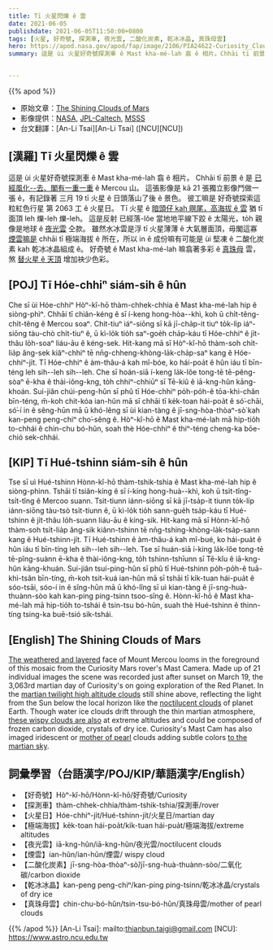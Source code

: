 ```yaml
---
title: Tī 火星閃爍 ê 雲
date: 2021-06-05
publishdate: 2021-06-05T11:50:00+0800
tags: [火星, 好奇號, 探測車, 夜光雲, 二酸化炭素, 乾冰冰晶, 真珠母雲]
hero: https://apod.nasa.gov/apod/fap/image/2106/PIA24622-Curiosity_Clouds_Mont_Mercou.jpg
summary: 這是 ùi 火星好奇號探測車 ê Mast kha-mé-lah 翕 ê 相片。Chhāi tī 前景 ê 是 已經風化--去 kah 有一重一重 ê Mercou 山。


---
```


{{% apod %}}

- 原始文章：[The Shining Clouds of Mars](https://apod.nasa.gov/apod/ap210605.html)
- 影像提供：[NASA](http://www.nasa.gov/), [JPL-Caltech](http://www.jpl.nasa.gov/), [MSSS](http://www.msss.com/)
- 台文翻譯：[An-Li Tsai][An-Li Tsai] ([NCU][NCU])

## [漢羅] Tī 火星閃爍 ê 雲

這是 ùi 火星好奇號探測車 ê Mast kha-mé-lah 翕 ê 相片。
Chhāi tī 前景 ê 是 [已經風化--去、閣有一重一重][The weathered and layered t] ê Mercou 山。
這張影像是 kā 21 張獨立影像鬥做一張 ê，有記錄著 三月 19 tī 火星 ê 日頭落山了後 ê 景色。
彼工嘛是 好奇號探索這粒紅色行星 第 2063 工 ê 火星日。
Tī 火星 ê [暗頭仔 kah 暝尾，高海拔 ê 雲][martian twilight high altitude clouds] 猶 tī 面頂 leh 爍-leh 爍-leh。
這是反射 已經落-lǒe 當地地平線下跤 ê 太陽光，to̍h 親像是地球 ê [夜光雲][noctilucent clouds] 仝款。
雖然水冰雲是浮 tī 火星薄薄 ê 大氣層面頂，毋閣這寡 [煙雲嘛是][these wispy clouds are also] chhāi tī 極端海拔 ê 所在，所以 in ê 成份嘛有可能是 ùi 堅凍 ê 二酸化炭素 kah 乾冰冰晶組成 ê。
好奇號 ê Mast kha-mé-lah 嘛翕著多彩 ê [真珠母][mother of pearl] 雲，煞 [替火星 ê 天頂][to the martian sky] 增加袂少色彩。

## [POJ] Tī Hóe-chhiⁿ siám-sih ê hûn

Che sī ùi Hóe-chhiⁿ Hòⁿ-kî-hō thàm-chhek-chhia ê Mast kha-mé-lah hip ê siòng-phìⁿ.
Chhāi tī chiân-kéng ê sī í-keng hong-hòa--khì, koh ū chi̍t-têng-chi̍t-têng ê Mercou soaⁿ.
Chit-tiuⁿ iáⁿ-siōng sī kā jī-cha̍p-it tiuⁿ to̍k-li̍p iáⁿ-siōng tàu-chò chi̍t-tiuⁿ ê, ū kì-lo̍k tio̍h saⁿ-goe̍h cha̍p-káu tī Hóe-chhiⁿ ê ji̍t-thâu lo̍h-soaⁿ liáu-āu ê kéng-sek.
Hit-kang mā sī Hòⁿ-kî-hō thàm-soh chi̍t-lia̍p âng-sek kiâⁿ-chhiⁿ tē nn̄g-chheng-khòng-la̍k-cha̍p-saⁿ kang ê Hóe-chhiⁿ-ji̍t.
Tī Hóe-chhiⁿ ê àm-thâu-á kah mî-bóe, ko hái-poa̍t ê hûn iáu tī bīn-téng leh sih--leh sih--leh.
Che sī hoán-siā í-keng la̍k-lǒe tong-tē tē-pêng-sòaⁿ ē-kha ê thài-iông-kng, to̍h chhiⁿ-chhiūⁿ sī Tē-kiû ê iā-kng-hûn kāng-khoán.
Sui-jiân chúi-peng-hûn sī phû tī Hóe-chhiⁿ po̍h-po̍h-ê tōa-khì-chân bīn-téng, m̄-koh chit-kóa ian-hûn mā sī chhāi tī ke̍k-toan hái-poa̍t ê só͘-chāi, só͘-í in ê sêng-hūn mā ū khó-lêng sī ùi kian-tàng ê jī-sng-hòa-thòaⁿ-sò͘ kah kan-peng peng-chiⁿ cho͘-sêng ê.
Hòⁿ-kî-hō ê Mast kha-mé-lah mā hip-tio̍h to-chhái ê chin-chu bó-hûn, soah thè Hóe-chhiⁿ ê thiⁿ-téng cheng-ka bōe-chió sek-chhái.

## [KIP] Tī Hué-tshinn siám-sih ê hûn

Tse sī uì Hué-tshinn Hònn-kî-hō thàm-tshik-tshia ê Mast kha-mé-lah hip ê siòng-phìnn.
Tshāi tī tsiân-kíng ê sī í-king hong-huà--khì, koh ū tsi̍t-tîng-tsi̍t-tîng ê Mercoo suann.
Tsit-tiunn iánn-siōng sī kā jī-tsa̍p-it tiunn to̍k-li̍p iánn-siōng tàu-tsò tsi̍t-tiunn ê, ū kì-lo̍k tio̍h sann-gue̍h tsa̍p-káu tī Hué-tshinn ê ji̍t-thâu lo̍h-suann liáu-āu ê kíng-sik.
Hit-kang mā sī Hònn-kî-hō thàm-soh tsi̍t-lia̍p âng-sik kiânn-tshinn tē nn̄g-tshing-khòng-la̍k-tsa̍p-sann kang ê Hué-tshinn-ji̍t.
Tī Hué-tshinn ê àm-thâu-á kah mî-bué, ko hái-pua̍t ê hûn iáu tī bīn-tíng leh sih--leh sih--leh.
Tse sī huán-siā í-king la̍k-lǒe tong-tē tē-pîng-suànn ē-kha ê thài-iông-kng, to̍h tshinn-tshīunn sī Tē-kîu ê iā-kng-hûn kāng-khuán.
Sui-jiân tsuí-ping-hûn sī phû tī Hué-tshinn po̍h-po̍h-ê tuā-khì-tsân bīn-tíng, m̄-koh tsit-kuá ian-hûn mā sī tshāi tī ki̍k-tuan hái-pua̍t ê sóo-tsāi, sóo-í in ê sîng-hūn mā ū khó-lîng sī uì kian-tàng ê jī-sng-huà-thuànn-sòo kah kan-ping ping-tsinn tsoo-sîng ê.
Hònn-kî-hō ê Mast kha-mé-lah mā hip-tio̍h to-tshái ê tsin-tsu bó-hûn, suah thè Hué-tshinn ê thinn-tíng tsing-ka buē-tsió sik-tshái.



## [English] The Shining Clouds of Mars

[The weathered and layered][The weathered and layered] face of Mount Mercou looms in the foreground of this mosaic from the Curiosity Mars rover's Mast Camera. Made up of 21 individual images the scene was recorded just after sunset on March 19, the 3,063rd martian day of Curiosity's on going exploration of the Red Planet. In the [martian twilight high altitude clouds][martian twilight high altitude clouds] still shine above, reflecting the light from the Sun below the local horizon like the [noctilucent clouds][noctilucent clouds] of planet Earth. Though water ice clouds drift through the thin martian atmosphere, [these wispy clouds are also][these wispy clouds are also] at extreme altitudes and could be composed of frozen carbon dioxide, crystals of dry ice. Curiosity's Mast Cam has also imaged iridescent or [mother of pearl][mother of pearl] clouds adding subtle colors [to the martian sky][to the martian sky].


## 詞彙學習（台語漢字/POJ/KIP/華語漢字/English）

- 【好奇號】Hòⁿ-kî-hō/Hònn-kî-hō/好奇號/Curiosity
- 【探測車】thàm-chhek-chhia/thàm-tshik-tshia/探測車/rover
- 【火星日】Hóe-chhiⁿ-ji̍t/Hué-tshinn-ji̍t/火星日/martian day
- 【極端海拔】ke̍k-toan hái-poa̍t/ki̍k-tuan hái-pua̍t/極端海拔/extreme altitudes
- 【夜光雲】iā-kng-hûn/iā-kng-hûn/夜光雲/noctilucent clouds
- 【煙雲】ian-hûn/ian-hûn/煙雲/ wispy cloud
- 【二酸化炭素】jī-sng-hòa-thòaⁿ-sò͘/jī-sng-huà-thuànn-sòo/二氧化碳/carbon dioxide
- 【乾冰冰晶】kan-peng peng-chiⁿ/kan-ping ping-tsinn/乾冰冰晶/crystals of dry ice
- 【真珠母雲】chin-chu-bó-hûn/tsin-tsu-bó-hûn/真珠母雲/mother of pearl clouds


{{% /apod %}}
[An-Li Tsai]: mailto:thianbun.taigi@gmail.com
[NCU]: https://www.astro.ncu.edu.tw

[copyright]: https://apod.nasa.gov/apod/fap/lib/about_apod.html#srapply

[The weathered and layered t]:https://apod.tw/daily/20210325/
[The weathered and layered]:https://apod.nasa.gov/apod/ap210325.html
[martian twilight high altitude clouds]:https://www.nasa.gov/feature/jpl/nasa-s-curiosity-rover-captures-shining-clouds-on-mars
[noctilucent clouds]:https://apod.nasa.gov/apod/ap200619.html
[these wispy clouds are also]:https://ui.adsabs.harvard.edu/abs/2018oeps.book..114M/abstract
[mother of pearl]:https://apod.nasa.gov/apod/ap200110.html
[to the martian sky]:https://photojournal.jpl.nasa.gov/catalog/PIA24662
